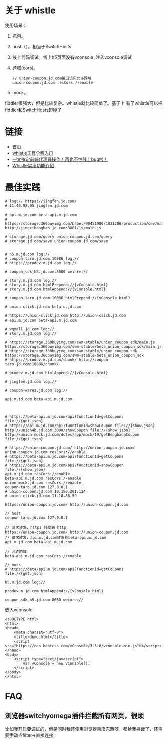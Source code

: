 # 关于 whistle

使用场景：

1. 抓包。

2. host（）。相当于SwitchHosts

3. 线上代码调试。线上h5页面没有vconsole ,注入vconsole调试

4. 跨域(cors)。

   ```
   // union-coupon.jd.com接口访问允许跨域
   union-coupon.jd.com resCors://enable
   ```

5. mock。

fiddler很强大，但是比较复杂。whistle就比较简单了。基于上 有了whistle可以把fiddler和SwitchHosts卸掉了



# 链接

- [首页](http://wproxy.org/whistle/)
- [whistle工具全程入门](https://imweb.io/topic/596480af33d7f9a94951744c)
- [一文搞定前端代理骚操作！再也不怕线上bug啦！](https://juejin.cn/post/6859305679006466055)
- [Whistle实用功能介绍](https://blog.csdn.net/luckywinty/article/details/103415060)



# 最佳实践

```
# log:// https://jingfen.jd.com/
# 11.40.98.95 jingfen.jd.com 

# api.m.jd.com beta-api.m.jd.com
# https://storage.360buyimg.com/babel/00451986/1021200/production/dev/main.js http://jingxihongbao.jd.com:3001/js/main.js

# storage.jd.com/query union-coupon.jd.com/query
# storage.jd.com/save union-coupon.jd.com/save


# h5.m.jd.com log://
# coupon-taro.jd.com:10086 log://
# https://prodev.m.jd.com log://

# coupon_sdk_h5.jd.com:8080 weinre://

# story.m.jd.com log://
# story.m.jd.com htmlPrepend://{vConsole.html}
# story.m.jd.com htmlAppend://{vConsole.html} 

# coupon-taro.jd.com:10086 htmlPrepend://{vConsole.html}

# union-click.jd.com beta-u.jd.com

# https://union-click.jd.com http://union-click.jd.com
# api.m.jd.com beta-api.m.jd.com

# wqmall.jd.com log://
# story.m.jd.com log://

# https://storage.360buyimg.com/swm-stable/union_coupon_sdk/main.js https://storage.360buyimg.com/swm-stable/beta_union_coupon_sdk/main.js
# https://storage.360buyimg.com/swm-stable/union_coupon_sdk https://storage.360buyimg.com/swm-stable/beta_union_coupon_sdk
# https://prodev.m.jd.com/chunk/ http://coupon-taro.jd.com:10086/chunk/

# prodev.m.jd.com htmlAppend://{vConsole.html}

# jingfen.jd.com log://

# coupon-wares.jd.com log://

api.m.jd.com beta-api.m.jd.com



# https://beta-api.m.jd.com/api?functionId=getCoupons file://{get.json}
# https://api.m.jd.com/api?functionId=showCoupon file://{show.json}
http://union4b.jd.com:3000/showCoupon file://{show.json}
http://union-mock.jd.com/doles/app/mock/19/getBengbadaCoupon file://{get.json}

# https://union-coupon.jd.com/ http://union-coupon.jd.com/
union-coupon.jd.com resCors://enable
# https://beta-api.m.jd.com/api?functionId=getCoupons file://{get.json}
# https://beta-api.m.jd.com/api?functionId=showCoupon file://{show.json}
api.m.jd.com resCors://enable
beta-api.m.jd.com resCors://enable
union-mock.jd.com resCors://enable
coupon-taro.jd.com 127.0.0.1
# union-coupon.jd.com 10.180.201.124
# union-click.jd.com 11.18.88.59 

https://union-coupon.jd.com/ http://union-coupon.jd.com
```

```
// host
coupon-taro.jd.com 127.0.0.1

// 请求转发，https 转发到 http
https://union-coupon.jd.com/ http://union-coupon.jd.com
// 请求转发，api.m.jd.com转发到beta-api.m.jd.com
api.m.jd.com beta-api.m.jd.com

// 允许跨域
beta-api.m.jd.com resCors://enable

// mock
# https://beta-api.m.jd.com/api?functionId=getCoupons file://{get.json}

h5.m.jd.com log://

prodev.m.jd.com htmlAppend://{vConsole.html}

coupon_sdk_h5.jd.com:8080 weinre://
```

嵌入vconsole

```
<!DOCTYPE html>
<html>
<head>
    <meta charset="utf-8">
    <title>demo.html</title>
    <script src="https://cdn.bootcss.com/vConsole/3.3.0/vconsole.min.js"></script>
</head>
<body>
    <script type="text/javascript">
        var vConsole = new VConsole();
    </script>
</body>
</html>
```



# FAQ

## 浏览器switchyomega插件拦截所有网页，很烦

比如我开启要调试的，但是同时我还使用浏览器百度东西呀，都给我拦截了，还需要手动点filter->直接连接
